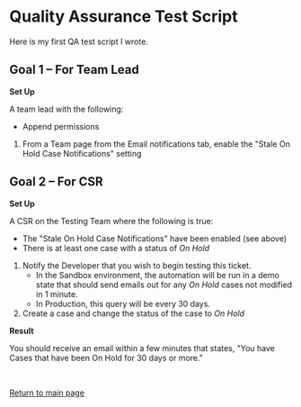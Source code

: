 # Quality Assurance Test Script

Here is my first QA test script I wrote. 

## Goal 1 – For Team Lead

**Set Up**

A team lead with the following:
 * Append permissions
 
1. From a Team page from the Email notifications tab, enable the "Stale On Hold Case Notifications" setting

 
## Goal 2 – For CSR

**Set Up**

A CSR on the Testing Team where the following is true:

 * The "Stale On Hold Case Notifications" have been enabled (see above)
 * There is at least one case with a status of _On Hold_

1. Notify the Developer that you wish to begin testing this ticket.
   * In the Sandbox environment, the automation will be run in a demo state that should send emails out for any _On Hold_ cases not modified in 1 minute.
   * In Production, this query will be every 30 days.
2. Create a case and change the status of the case to _On Hold_

**Result**

You should receive an email within a few minutes that states, "You have Cases that have been On Hold for 30 days or more."

&nbsp;

[Return to main page](https://jenpetsmit.github.io/)
